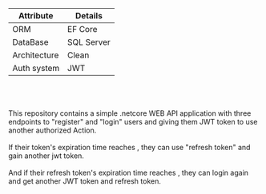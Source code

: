 | Attribute	 | Details |
| ------------- | ----------- |
| ORM  | EF Core  |
| DataBase  | SQL Server  |
| Architecture  | Clean  |
|Auth system |JWT|
<br/>
<br/>
<br/>
This repository contains a simple .netcore WEB API application with three endpoints to "register" and "login" users and giving them JWT token to use another authorized Action.
<br/>
<br/>
If their token's expiration time reaches , they can use "refresh token" and gain another jwt token.
<br/>
<br/>
And if their refresh token's expiration time reaches , they can login again and get another JWT token and refresh token.
<br/>
<br/>
